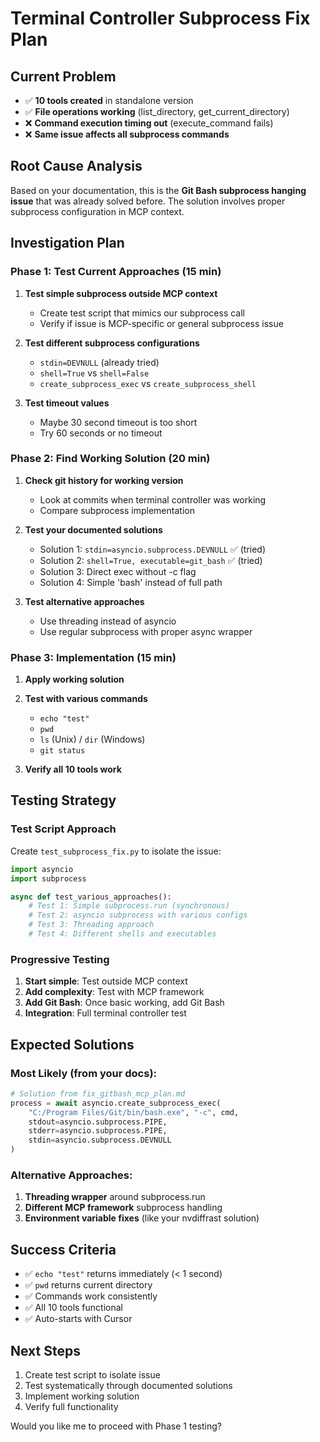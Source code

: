 # Terminal Controller Subprocess Fix Plan

## Current Problem
- ✅ **10 tools created** in standalone version
- ✅ **File operations working** (list_directory, get_current_directory)
- ❌ **Command execution timing out** (execute_command fails)
- ❌ **Same issue affects all subprocess commands**

## Root Cause Analysis
Based on your documentation, this is the **Git Bash subprocess hanging issue** that was already solved before. The solution involves proper subprocess configuration in MCP context.

## Investigation Plan

### Phase 1: Test Current Approaches (15 min)
1. **Test simple subprocess outside MCP context**
   - Create test script that mimics our subprocess call
   - Verify if issue is MCP-specific or general subprocess issue
   
2. **Test different subprocess configurations**
   - `stdin=DEVNULL` (already tried)
   - `shell=True` vs `shell=False` 
   - `create_subprocess_exec` vs `create_subprocess_shell`

3. **Test timeout values**
   - Maybe 30 second timeout is too short
   - Try 60 seconds or no timeout

### Phase 2: Find Working Solution (20 min)
1. **Check git history for working version**
   - Look at commits when terminal controller was working
   - Compare subprocess implementation

2. **Test your documented solutions**
   - Solution 1: `stdin=asyncio.subprocess.DEVNULL` ✅ (tried)
   - Solution 2: `shell=True, executable=git_bash` ✅ (tried)
   - Solution 3: Direct exec without -c flag
   - Solution 4: Simple 'bash' instead of full path

3. **Test alternative approaches**
   - Use threading instead of asyncio
   - Use regular subprocess with proper async wrapper

### Phase 3: Implementation (15 min)
1. **Apply working solution**
2. **Test with various commands**
   - `echo "test"`
   - `pwd`
   - `ls` (Unix) / `dir` (Windows)
   - `git status`

3. **Verify all 10 tools work**

## Testing Strategy

### Test Script Approach
Create `test_subprocess_fix.py` to isolate the issue:
```python
import asyncio
import subprocess

async def test_various_approaches():
    # Test 1: Simple subprocess.run (synchronous)
    # Test 2: asyncio subprocess with various configs
    # Test 3: Threading approach
    # Test 4: Different shells and executables
```

### Progressive Testing
1. **Start simple**: Test outside MCP context
2. **Add complexity**: Test with MCP framework
3. **Add Git Bash**: Once basic working, add Git Bash
4. **Integration**: Full terminal controller test

## Expected Solutions

### Most Likely (from your docs):
```python
# Solution from fix_gitbash_mcp_plan.md
process = await asyncio.create_subprocess_exec(
    "C:/Program Files/Git/bin/bash.exe", "-c", cmd,
    stdout=asyncio.subprocess.PIPE,
    stderr=asyncio.subprocess.PIPE,
    stdin=asyncio.subprocess.DEVNULL
)
```

### Alternative Approaches:
1. **Threading wrapper** around subprocess.run
2. **Different MCP framework** subprocess handling
3. **Environment variable fixes** (like your nvdiffrast solution)

## Success Criteria
- ✅ `echo "test"` returns immediately (< 1 second)
- ✅ `pwd` returns current directory
- ✅ Commands work consistently
- ✅ All 10 tools functional
- ✅ Auto-starts with Cursor

## Next Steps
1. Create test script to isolate issue
2. Test systematically through documented solutions
3. Implement working solution
4. Verify full functionality

Would you like me to proceed with Phase 1 testing?